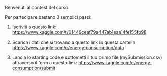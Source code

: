 Benvenuti al contest del corso.

Per partecipare bastano 3 semplici passi:

1) Iscriviti a questo link:
https://www.kaggle.com/t/01449ceaf79a447ab1eaa14fe155fb98

2) Scarica i dati che si trovano a questo link in questa cartella
https://www.kaggle.com/c/energy-consumption/data


3) Lancia lo starting code e sottometti il tuo primo file (mySubmission.csv) attraverso il form a questo link:
https://www.kaggle.com/c/energy-consumption/submit